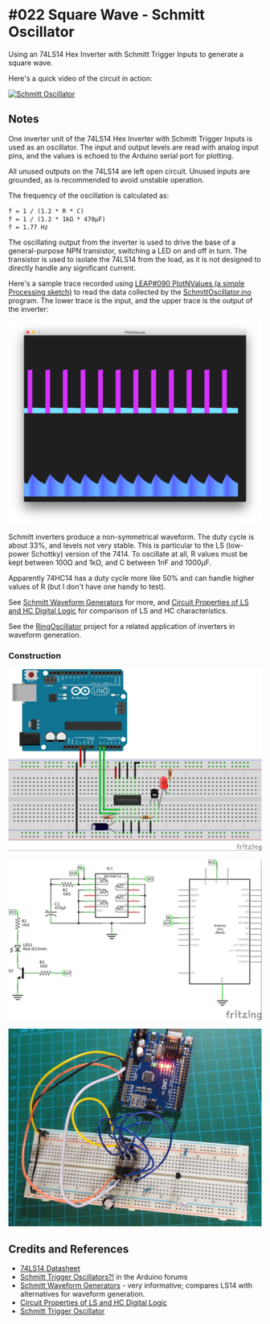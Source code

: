 # #022 Square Wave - Schmitt Oscillator

Using an 74LS14 Hex Inverter with Schmitt Trigger Inputs to generate a square wave.

Here's a quick video of the circuit in action:

[![Schmitt Oscillator](https://img.youtube.com/vi/QV99ATHP2Xs/0.jpg)](https://www.youtube.com/watch?v=QV99ATHP2Xs)

## Notes

One inverter unit of the 74LS14 Hex Inverter with Schmitt Trigger Inputs is used as an oscillator.
The input and output levels are read with analog input pins, and the values is echoed to the Arduino serial port for plotting.

All unused outputs on the 74LS14 are left open circuit. Unused inputs are grounded, as is recommended to avoid unstable operation.

The frequency of the oscillation is calculated as:

    f = 1 / (1.2 * R * C)
    f = 1 / (1.2 * 1kΩ * 470µF)
    f = 1.77 Hz

The oscillating output from the inverter is used to drive the base of a general-purpose NPN transistor, switching a LED on and off in turn.
The transistor is used to isolate the 74LS14 from the load, as it is not designed to directly handle any significant current.

Here's a sample trace recorded using [LEAP#090 PlotNValues (a simple Processing sketch)](../../playground/PlotNValues) to
read the data collected by the [SchmittOscillator.ino](./SchmittOscillator.ino) program.
The lower trace is the input, and the upper trace is the output of the inverter:

![processing trace](./assets/processing_trace.png?raw=true)

Schmitt inverters produce a non-symmetrical waveform. The duty cycle is about 33%, and levels not very stable.
This is particular to the LS (low-power Schottky) version of the 7414.
To oscillate at all, R values must be kept between 100Ω and 1kΩ, and C between 1nF and 1000µF.

Apparently 74HC14 has a duty cycle more like 50% and can handle higher values of R (but I don't have one handy to test).

See [Schmitt Waveform Generators](http://www.electronics-tutorials.ws/waveforms/generators.html) for more, and
[Circuit Properties of LS and HC Digital Logic](http://mysite.du.edu/~etuttle/electron/elect13.htm) for comparison of LS and HC characteristics.

See the [RingOscillator](../RingOscillator) project for a related application of inverters in waveform generation.

### Construction

![The Breadboard](./assets/SchmittOscillator_bb.jpg?raw=true)

![The Schematic](./assets/SchmittOscillator_schematic.jpg?raw=true)

![The Build](./assets/SchmittOscillator_build.jpg?raw=true)

## Credits and References

* [74LS14 Datasheet](https://www.futurlec.com/74LS/74LS14.shtml)
* [Schmitt Trigger Oscillators?!](http://forum.arduino.cc/index.php?topic=147691.0) in the Arduino forums
* [Schmitt Waveform Generators](http://www.electronics-tutorials.ws/waveforms/generators.html) - very informative; compares LS14 with alternatives for waveform generation.
* [Circuit Properties of LS and HC Digital Logic](http://mysite.du.edu/~etuttle/electron/elect13.htm)
* [Schmitt Trigger Oscillator](http://electronics-course.com/schmitt-trigger-oscillator)
